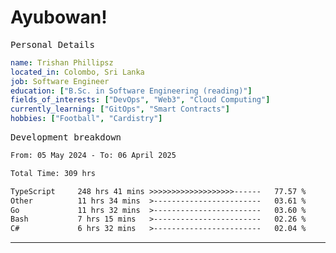 # Ayubowan!

<samp>Personal Details</samp>

```yaml
name: Trishan Phillipsz
located_in: Colombo, Sri Lanka
job: Software Engineer
education: ["B.Sc. in Software Engineering (reading)"]
fields_of_interests: ["DevOps", "Web3", "Cloud Computing"]
currently_learning: ["GitOps", "Smart Contracts"]
hobbies: ["Football", "Cardistry"]
```

<samp>Development breakdown</samp>

<!--START_SECTION:waka-->

```txt
From: 05 May 2024 - To: 06 April 2025

Total Time: 309 hrs

TypeScript     248 hrs 41 mins >>>>>>>>>>>>>>>>>>>------   77.57 %
Other          11 hrs 34 mins  >------------------------   03.61 %
Go             11 hrs 32 mins  >------------------------   03.60 %
Bash           7 hrs 15 mins   >------------------------   02.26 %
C#             6 hrs 32 mins   >------------------------   02.04 %
```

<!--END_SECTION:waka-->

---

